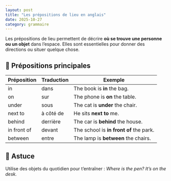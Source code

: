 ```yaml
---
layout: post
title: "Les prépositions de lieu en anglais"
date: 2025-10-27
category: grammaire
---
```


Les prépositions de lieu permettent de décrire **où se trouve une personne ou un objet** dans l’espace. Elles sont essentielles pour donner des directions ou situer quelque chose.

## 🔑 Prépositions principales

| Préposition | Traduction | Exemple |
|-------------|------------|---------|
| in          | dans       | The book is **in** the bag. |
| on          | sur        | The phone is **on** the table. |
| under       | sous       | The cat is **under** the chair. |
| next to     | à côté de  | He sits **next to** me. |
| behind      | derrière   | The car is **behind** the house. |
| in front of | devant     | The school is **in front of** the park. |
| between     | entre      | The lamp is **between** the chairs. |

## 🧠 Astuce

Utilise des objets du quotidien pour t’entraîner : *Where is the pen? It’s on the desk.*
